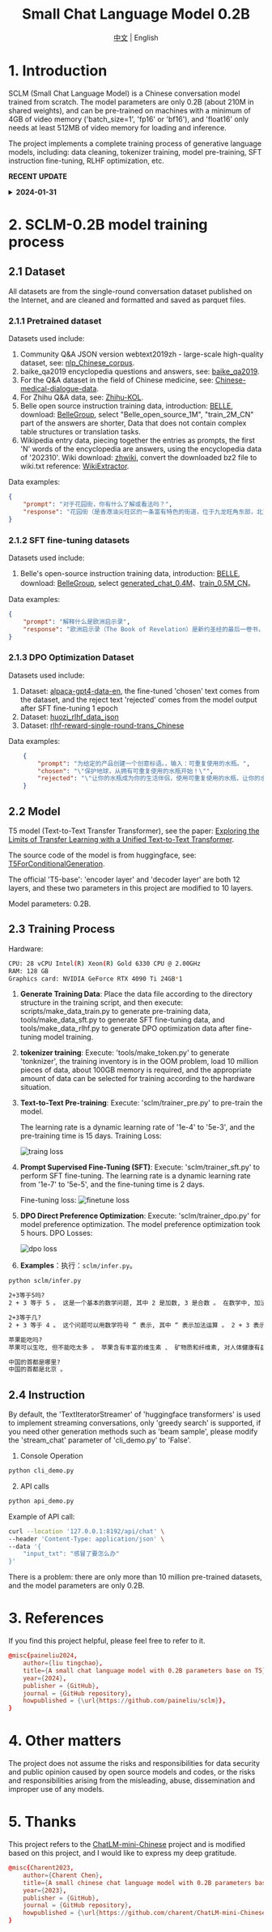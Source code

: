 <div align="center">

# Small Chat Language Model 0.2B  

[中文](./README.md) | English

</div>
 
# 1. Introduction 
SCLM (Small Chat Language Model) is a Chinese conversation model trained from scratch. The model parameters are only 0.2B (about 210M in shared weights), and can be pre-trained on machines with a minimum of 4GB of video memory ('batch_size=1', 'fp16' or 'bf16'), and 'float16' only needs at least 512MB of video memory for loading and inference.

The project implements a complete training process of generative language models, including: data cleaning, tokenizer training, model pre-training, SFT instruction fine-tuning, RLHF optimization, etc. 

**RECENT UPDATE**

<details close> 
<summary> <b>2024-01-31</b> </summary>
- The project is open source, and the model weights are open for download. <br/>
</details>

# 2. SCLM-0.2B model training process 

## 2.1 Dataset
All datasets are from the single-round conversation dataset published on the Internet, and are cleaned and formatted and saved as parquet files.

### 2.1.1 Pretrained dataset

Datasets used include: 

1. Community Q&A JSON version webtext2019zh - large-scale high-quality dataset, see: [nlp_Chinese_corpus](https://github.com/brightmart/nlp_chinese_corpus).
2. baike_qa2019 encyclopedia questions and answers, see: [baike_qa2019](https://aistudio.baidu.com/datasetdetail/107726).
3. For the Q&A dataset in the field of Chinese medicine, see: [Chinese-medical-dialogue-data](https://github.com/Toyhom/Chinese-medical-dialogue-data).
4. For Zhihu Q&A data, see: [Zhihu-KOL](https://huggingface.co/datasets/wangrui6/Zhihu-KOL).
5. Belle open source instruction training data, introduction: [BELLE](https://github.com/LianjiaTech/BELLE), download: [BelleGroup](https://huggingface.co/BelleGroup), select "Belle_open_source_1M", "train_2M_CN" part of the answers are shorter, Data that does not contain complex table structures or translation tasks.
6. Wikipedia entry data, piecing together the entries as prompts, the first 'N' words of the encyclopedia are answers, using the encyclopedia data of '202310'. Wiki download: [zhwiki](https://dumps.wikimedia.org/zhwiki/), convert the downloaded bz2 file to wiki.txt reference: [WikiExtractor](https://github.com/apertium/WikiExtractor). 

Data examples:
```json
{
    "prompt": "对于花园街，你有什么了解或看法吗？",
    "response": "花园街（是香港油尖旺区的一条富有特色的街道，位于九龙旺角东部，北至界限街，南至登打士街，与通菜街及洗衣街等街道平行。现时这条街道是香港著名的购物区之一。位于亚皆老街以南的一段花园街，也就是\"波鞋街\"整条街约150米长，有50多间售卖运动鞋和运动用品的店舖。旺角道至太子道西一段则为排档区，售卖成衣、蔬菜和水果等。花园街一共分成三段。明清时代，花园街是芒角村栽种花卉的地方。此外，根据历史专家郑宝鸿的考证：花园街曾是1910年代东方殷琴拿烟厂的花园。纵火案。自2005年起，花园街一带最少发生5宗纵火案，当中4宗涉及排档起火。2010年。2010年12月6日，花园街222号一个卖鞋的排档于凌晨5时许首先起火，浓烟涌往旁边住宅大厦，消防接报4"
}
```
### 2.1.2 SFT fine-tuning datasets

Datasets used include: 
1. Belle's open-source instruction training data, introduction: [BELLE](https://github.com/LianjiaTech/BELLE), download: [BelleGroup](https://huggingface.co/BelleGroup), select [generated_chat_0.4M](https://huggingface.co/datasets/BelleGroup/generated_chat_0.4M)、[train_0.5M_CN](https://huggingface.co/datasets/BelleGroup/train_0.5M_CN)。

Data examples:
```json
{
    "prompt": "解释什么是欧洲启示录",
    "response": "欧洲启示录（The Book of Revelation）是新约圣经的最后一卷书，也被称为《启示录》、《默示录》或《约翰默示录》。这本书从宗教的角度描述了世界末日的来临，以及上帝对世界的审判和拯救。 书中的主题包括来临的基督的荣耀，上帝对人性的惩罚和拯救，以及魔鬼和邪恶力量的存在。欧洲启示录是一个充满象征和暗示的文本，对于解读和理解有许多不同的方法和观点。"
}
```

### 2.1.3 DPO Optimization Dataset

Datasets used include: 
1. Dataset: [alpaca-gpt4-data-en](https://huggingface.co/datasets/c-s-ale/alpaca-gpt4-data-zh), the fine-tuned 'chosen' text comes from the dataset, and the reject text 'rejected' comes from the model output after SFT fine-tuning 1 epoch
2. Dataset: [huozi_rlhf_data_json](https://huggingface.co/datasets/Skepsun/huozi_rlhf_data_json)
3. Dataset: [rlhf-reward-single-round-trans_Chinese](https://huggingface.co/datasets/beyond/rlhf-reward-single-round-trans_chinese)

Data examples:
```json
    {
        "prompt": "为给定的产品创建一个创意标语。，输入：可重复使用的水瓶。",
        "chosen": "\"保护地球，从拥有可重复使用的水瓶开始！\"",
        "rejected": "\"让你的水瓶成为你的生活伴侣，使用可重复使用的水瓶，让你的水瓶成为你的伙伴\""
    }
```

## 2.2 Model

T5 model (Text-to-Text Transfer Transformer), see the paper: [Exploring the Limits of Transfer Learning with a Unified Text-to-Text Transformer](https://arxiv.org/abs/1910.10683).

The source code of the model is from huggingface, see: [T5ForConditionalGeneration](https://github.com/huggingface/transformers/blob/main/src/transformers/models/t5/modeling_t5.py#L1557).

The official 'T5-base': 'encoder layer' and 'decoder layer' are both 12 layers, and these two parameters in this project are modified to 10 layers. 

Model parameters: 0.2B.

## 2.3 Training Process

Hardware:
```bash
CPU: 28 vCPU Intel(R) Xeon(R) Gold 6330 CPU @ 2.00GHz
RAM: 128 GB
Graphics card: NVIDIA GeForce RTX 4090 Ti 24GB*1
```

1. **Generate Training Data**: Place the data file according to the directory structure in the training script, and then execute: scripts/make_data_train.py to generate pre-training data, tools/make_data_sft.py to generate SFT fine-tuning data, and tools/make_data_rlhf.py to generate DPO optimization data after fine-tuning model training.

2. **tokenizer training**: Execute: 'tools/make_token.py' to generate 'tonknizer', the training inventory is in the OOM problem, load 10 million pieces of data, about 100GB memory is required, and the appropriate amount of data can be selected for training according to the hardware situation.

3. **Text-to-Text Pre-training**: Execute: 'sclm/trainer_pre.py' to pre-train the model.

    The learning rate is a dynamic learning rate of '1e-4' to '5e-3', and the pre-training time is 15 days. Training Loss: 

    ![traing loss](img/train_loss.png) 

4. **Prompt Supervised Fine-Tuning (SFT)**: Execute: 'sclm/trainer_sft.py' to perform SFT fine-tuning. 
    The learning rate is a dynamic learning rate from '1e-7' to '5e-5', and the fine-tuning time is 2 days. 
    
    Fine-tuning loss: 
    ![finetune loss](img/train_sft_loss.png) 
5. **DPO Direct Preference Optimization**: Execute: 'sclm/trainer_dpo.py' for model preference optimization. 
    The model preference optimization took 5 hours. DPO Losses: 
 
    ![dpo loss](img/train_dpo_loss.png) 

6. **Examples**：执行：`sclm/infer.py`。 
```bash
python sclm/infer.py

2+3等于5吗?
2 + 3 等于 5 。 这是一个基本的数学问题, 其中 2 是加数, 3 是合数 。 在数学中, 加法是一种基本的运算, 用于将两个或多个数字相加以获得它们的总和 。 在这个问题中, 数字 2 和数字 3 是两个加数, 它们相加得到 5 。 因此, 答案是 5 。

2+3等于几?
2 + 3 等于 4 。 这个问题可以用数学符号 “ 表示, 其中 “ 表示加法运算 。 2 + 3 表示将 2 和 3 相加, 得到 4 。 因此, 2 + 3 等于 4 。

苹果能吃吗?
苹果可以生吃, 但不能吃太多 。 苹果含有丰富的维生素 、 矿物质和纤维素, 对人体健康有益 。 但是, 苹果的营养价值和营养价值会受到许多因素的影响, 如品种 、 营养成分 、 食用方法 、 营养成分和营养价值等 。 因此, 苹果不能吃太多 。

中国的首都是哪里?
中国的首都是北京 。

```

## 2.4 Instruction

By default, the 'TextIteratorStreamer' of 'huggingface transformers' is used to implement streaming conversations, only 'greedy search' is supported, if you need other generation methods such as 'beam sample', please modify the 'stream_chat' parameter of 'cli_demo.py' to 'False'.

1. Console Operation
```bash
python cli_demo.py
```

2. API calls
```bash
python api_demo.py
```

Example of API call:
```bash
curl --location '127.0.0.1:8192/api/chat' \
--header 'Content-Type: application/json' \
--data '{
    "input_txt": "感冒了要怎么办"
}'
```

There is a problem: there are only more than 10 million pre-trained datasets, and the model parameters are only 0.2B.

# 3. References

If you find this project helpful, please feel free to refer to it.

```conf
@misc{paineliu2024,
    author={liu tingchao},
    title={A small chat language model with 0.2B parameters base on T5},
    year={2024},
    publisher = {GitHub},
    journal = {GitHub repository},
    howpublished = {\url{https://github.com/paineliu/sclm}},
}
```

# 4. Other matters
The project does not assume the risks and responsibilities for data security and public opinion caused by open source models and codes, or the risks and responsibilities arising from the misleading, abuse, dissemination and improper use of any models.

# 5. Thanks

This project refers to the [ChatLM-mini-Chinese](https://github.com/charent/ChatLM-mini-Chinese) project and is modified based on this project, and I would like to express my deep gratitude.

```conf
@misc{Charent2023,
    author={Charent Chen},
    title={A small chinese chat language model with 0.2B parameters base on T5},
    year={2023},
    publisher = {GitHub},
    journal = {GitHub repository},
    howpublished = {\url{https://github.com/charent/ChatLM-mini-Chinese}},
}
```

